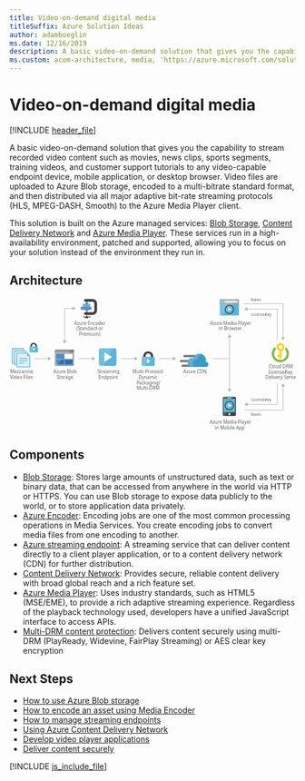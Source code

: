 ```yaml
---
title: Video-on-demand digital media
titleSuffix: Azure Solution Ideas
author: adamboeglin
ms.date: 12/16/2019
description: A basic video-on-demand solution that gives you the capability to stream recorded video content such as movies, news clips, sports segments, training videos, and customer support tutorials to any video-capable endpoint device, mobile application, or desktop browser. Video files are uploaded to Azure Blob storage, encoded to a multi-bitrate standard format, and then distributed via all major adaptive bit-rate streaming protocols (HLS, MPEG-DASH, Smooth) to the Azure Media Player client.
ms.custom: acom-architecture, media, 'https://azure.microsoft.com/solutions/architecture/digital-media-video/'
---
```

# Video-on-demand digital media

[!INCLUDE [header_file](../header.md)]

A basic video-on-demand solution that gives you the capability to stream recorded video content such as movies, news clips, sports segments, training videos, and customer support tutorials to any video-capable endpoint device, mobile application, or desktop browser. Video files are uploaded to Azure Blob storage, encoded to a multi-bitrate standard format, and then distributed via all major adaptive bit-rate streaming protocols (HLS, MPEG-DASH, Smooth) to the Azure Media Player client.

This solution is built on the Azure managed services: [Blob Storage](https://azure.microsoft.com/services/storage/blobs/), [Content Delivery Network](https://azure.microsoft.com/services/cdn/) and [Azure Media Player](https://azure.microsoft.com/services/media-services/media-player/). These services run in a high-availability environment, patched and supported, allowing you to focus on your solution instead of the environment they run in.

## Architecture

<svg class="architecture-diagram" aria-labelledby="digital-media-video" height="348.129" viewbox="0 0 746.468 348.129"  xmlns="http://www.w3.org/2000/svg">
    <path fill="none" stroke="#b5b6b6" stroke-miterlimit="10" stroke-width="1.5" d="M101.758 158.68H64.754"/>
    <path fill="#b5b6b6" d="M100.335 153.818l8.419 4.862-8.419 4.862v-9.724z"/>
    <path fill="none" stroke="#b5b6b6" stroke-miterlimit="10" stroke-width="1.5" d="M216.758 158.68h-37.004"/>
    <path fill="#b5b6b6" d="M215.335 153.818l8.419 4.862-8.419 4.862v-9.724z"/>
    <path fill="none" stroke="#b5b6b6" stroke-miterlimit="10" stroke-width="1.5" d="M327.758 158.68h-37.004"/>
    <path fill="#b5b6b6" d="M326.335 153.818l8.419 4.862-8.419 4.862v-9.724z"/>
    <path fill="none" stroke="#b5b6b6" stroke-miterlimit="10" stroke-width="1.5" d="M574.754 158.68h-45M574.148 102.177v137.006"/>
    <path fill="#b5b6b6" d="M569.287 103.599l4.861-8.419 4.862 8.419h-9.723zM569.287 237.761l4.861 8.419 4.862-8.419h-9.723z"/>
    <path fill="none" stroke="#b5b6b6" stroke-miterlimit="10" stroke-width="1.5" d="M165.758 27.68h-22.004v84.919"/>
    <path fill="#b5b6b6" d="M164.335 22.818l8.419 4.862-8.419 4.862v-9.724zM138.893 111.176l4.861 8.42 4.862-8.42h-9.723z"/>
    <path fill="none" stroke="#b5b6b6" stroke-miterlimit="10" stroke-width="1.5" d="M612.846 15.68h101.218v88.534"/>
    <path fill="#b5b6b6" d="M709.202 102.792l4.862 8.419 4.862-8.419h-9.724z"/>
    <path fill="none" stroke="#b5b6b6" stroke-miterlimit="10" stroke-width="1.5" d="M619.843 29.47h79.221v81.741"/>
    <path fill="#b5b6b6" d="M621.266 34.331l-8.42-4.861 8.42-4.862v9.723z"/>
    <path fill="none" stroke="#b5b6b6" stroke-miterlimit="10" stroke-width="1.5" d="M612.846 293.304h101.218v-62.919"/>
    <path fill="#b5b6b6" d="M718.926 231.807l-4.862-8.419-4.862 8.419h9.724z"/>
    <path fill="none" stroke="#b5b6b6" stroke-miterlimit="10" stroke-width="1.5" d="M619.843 278.304h79.221v-54.916"/>
    <path fill="#b5b6b6" d="M621.266 283.165l-8.42-4.861 8.42-4.862v9.723z"/>
    <text fill="#5e5e5e" font-family="SegoeUI, Segoe UI" font-size="10" transform="translate(629.007 8.501)">
        <tspan letter-spacing="-.098em">T</tspan><tspan x="4.263" y="0">oken</tspan>
    </text>
    <text fill="#5e5e5e" font-family="SegoeUI, Segoe UI" font-size="10" transform="translate(629.007 308.596)">
        <tspan letter-spacing="-.098em">T</tspan><tspan x="4.263" y="0">oken</tspan>
    </text>
    <text fill="#5e5e5e" font-family="SegoeUI, Segoe UI" font-size="10" transform="translate(631.584 47.096)">
        License/<tspan letter-spacing="-.013em" x="36.006" y="0">K</tspan><tspan x="41.675" y="0">ey</tspan>
    </text>
    <text fill="#5e5e5e" font-family="SegoeUI, Segoe UI" font-size="10" transform="translate(631.584 270.221)">
        License/<tspan letter-spacing="-.013em" x="36.006" y="0">K</tspan><tspan x="41.675" y="0">ey</tspan>
    </text>
    <text fill="#5e5e5e" font-family="SegoeUI, Segoe UI" font-size="12" transform="translate(114.399 197.149)">
        Azure Blob<tspan letter-spacing="-.032em" x="8.429" y="14.4">S</tspan><tspan x="14.417" y="14.4">torage</tspan>
    </text>
    <path d="M118.179 176.046a1.88 1.88 0 001.8 1.9h46.3a1.9 1.9 0 001.9-1.9v-33.1h-50z" fill="#9fa0a2"/>
    <path d="M166.279 135.246h-46.3a1.88 1.88 0 00-1.8 1.9v5.7h50v-5.7a1.9 1.9 0 00-1.9-1.9" fill="#7c7b7b"/>
    <path fill="#2272b9" d="M121.88 146.346h20.4v13h-20.4zM121.88 161.146h20.4v13h-20.4z"/>
    <path fill="#fff" d="M144.08 146.346h20.3v13h-20.3z"/>
    <path fill="#2272b9" d="M144.08 161.146h20.3v13h-20.3z"/>
    <path d="M120.179 135.246a2.006 2.006 0 00-2 2v38.6a2.006 2.006 0 002 2h2.2l39.4-42.6z" fill="#fff" opacity=".2" style="isolation:isolate"/>
    <text fill="#5e5e5e" font-family="SegoeUI, Segoe UI" font-size="12" transform="translate(229.326 197.149)">
        <tspan letter-spacing="-.032em">S</tspan><tspan x="5.988" y="0">treaming</tspan><tspan x="2.965" y="14.4">Endpoint</tspan>
    </text>
    <path d="M279.179 172.326a5.52 5.52 0 01-5.52 5.52h-34.96a5.52 5.52 0 01-5.52-5.52v-34.96a5.52 5.52 0 015.52-5.52h34.96a5.52 5.52 0 015.52 5.52z" fill="#5bb4da"/>
    <path d="M246.059 177.846h-7.36a5.52 5.52 0 01-5.52-5.52v-34.96a5.52 5.52 0 015.52-5.52h31.28z" fill="#fff" opacity=".15" style="isolation:isolate"/>
    <path d="M247.899 167.115V142.58l19.6 12.279z" fill="#fff"/>
    <text fill="#5e5e5e" font-family="SegoeUI, Segoe UI" font-size="12" transform="translate(321.163 197.149)">
        Multi-Protocol <tspan x="15.422" y="14.4">Dynamic </tspan><tspan letter-spacing="-.034em" x="10.749" y="28.8">P</tspan><tspan x="17.06" y="28.8">ackaging/</tspan><tspan x="10.711" y="43.2">Multi-DRM</tspan>
    </text>
    <path d="M375.032 154.159v-1.671a12.434 12.434 0 00-3.342-8.658c-1.975-2.278-6.379-3.721-9.645-3.721s-7.67 1.443-9.645 3.721a12.785 12.785 0 00-3.342 8.658v1.671l6 .683v-1.519a9.68 9.68 0 011.823-5.772c1.139-1.291 3.569-1.9 5.164-1.975a7.7 7.7 0 015.164 1.975 7.253 7.253 0 011.823 4.86v2.43z" fill="#3f3f3f"/>
    <path d="M349.06 154.159c-2.962 0-4.025 1.747-4.025 4.025v15.872c0 1.975 1.215 4.025 3.493 4.025h27.036c2.582 0 3.493-2.05 3.493-4.025v-15.872c0-2.05-.835-4.025-4.025-4.025H349.06z" fill="#5bb4da"/>
    <path fill="#fff" d="M359.29 159.855l8.354 5.556-8.354 5.556v-11.112z"/>
    <path d="M368.957 154.159h-19.9c-2.962 0-4.025 1.747-4.025 4.025v15.872c0 1.975 1.215 4.025 3.493 4.025h5.088z" fill="#fff" opacity=".15" style="isolation:isolate"/>
    <path fill="none" stroke="#b5b6b6" stroke-miterlimit="10" stroke-width="1.5" d="M427.758 158.68h-38.004"/>
    <path fill="#b5b6b6" d="M426.335 153.818l8.419 4.862-8.419 4.862v-9.724z"/>
    <text fill="#5e5e5e" font-family="SegoeUI, Segoe UI" font-size="12" transform="translate(168.859 70.483)">
        Azure Encoder<tspan x="5.584" y="14.4">(</tspan><tspan letter-spacing="-.032em" x="9.205" y="14.4">S</tspan><tspan x="15.193" y="14.4">tandard or</tspan><tspan x="12.741" y="28.8">Premium)</tspan>
    </text>
    <path d="M216.869 44.697h-18.9a3.521 3.521 0 010-7.042h18.9a4.544 4.544 0 004.539-4.539V14.771a4.544 4.544 0 00-4.539-4.539h-18.9a3.521 3.521 0 010-7.042h18.9a11.594 11.594 0 0111.577 11.581v18.344a11.594 11.594 0 01-11.577 11.582zM192.224 48.96h19.056v1.76h-19.056zM198.232 50.72h7.042v2.47h-7.042z" fill="#3f3f3f"/>
    <path fill="#3f3f3f" d="M200.872 10.232h1.76v40.489h-1.76z"/>
    <path fill="#618dc9" d="M185.909 23.554h28.166v7.922h-28.166z"/>
    <path fill="#5bb4da" d="M191.19 15.633h19.364v7.922H191.19z"/>
    <path fill="#676767" d="M198.232 12.992h7.042v2.641h-7.042zM198.232 31.476h7.042v2.47h-7.042z"/>
    <path d="M548.846 44.349a2.007 2.007 0 002.007 2.007h45.986a2.007 2.007 0 002.007-2.007V13.015h-50z" fill="#5bb4da"/>
    <path d="M596.839 3.722h-45.986a2.006 2.006 0 00-2.007 2.007v10.627h50V5.729a2.007 2.007 0 00-2.007-2.007" fill="#9fa0a2"/>
    <path d="M550.86 3.722a2.007 2.007 0 00-2.007 2.007v38.62a2.008 2.008 0 002.007 2.007h2.186l39.42-42.634z" fill="#fff" opacity=".2" style="isolation:isolate"/>
    <path fill="#fff" d="M561.703 8.501h33.671v3.942h-33.671z"/>
    <path d="M560.156 10.405a4.878 4.878 0 11-4.878-4.879 4.879 4.879 0 014.878 4.879" fill="#5bb4da"/>
    <path fill="#fff" d="M554.762 10.954l2.213 2.336h-1.201l-2.959-2.818 2.948-2.818h1.198l-2.199 2.322h5.393v.978h-5.393z"/>
    <text fill="#5e5e5e" font-family="SegoeUI, Segoe UI" font-size="12" transform="translate(522.852 70.596)">
        Azure Media Player<tspan x="23.408" y="14.4">in Browser</tspan>
    </text>
    <circle cx="574.148" cy="30.68" fill="#5bb4da" r="11.52"/>
    <path d="M566.002 38.826a11.52 11.52 0 0116.292-16.292z" fill="#fff" opacity=".15" style="isolation:isolate"/>
    <path fill="#fff" d="M571.464 35.614l.018-9.867 7.864 4.938-7.882 4.929z"/>
    <path d="M574.146 20.902a9.778 9.778 0 11-9.778 9.778 9.778 9.778 0 019.778-9.778m0-2.222a12 12 0 1012 12 12.014 12.014 0 00-12-12z" fill="#3f3f3f"/>
    <text fill="#5e5e5e" font-family="SegoeUI, Segoe UI" font-size="12" transform="translate(522.577 328.796)">
        Azure Media Player<tspan x="13.512" y="14.4">in Mobile App</tspan>
    </text>
    <path d="M591.068 305.574a3 3 0 01-3 3h-28.444a3 3 0 01-3-3v-44a3 3 0 013-3h28.445a3 3 0 013 3z" fill="#3f3f3f"/>
    <path fill="#5bb4da" d="M558.848 263.574h30v35.222h-30z"/>
    <path d="M576.735 303.684a2.889 2.889 0 11-2.889-2.889 2.889 2.889 0 012.89 2.889" fill="#fff"/>
    <path d="M575.741 303.684a1.894 1.894 0 11-1.9-1.894 1.9 1.9 0 011.9 1.894" fill="#b8d433"/>
    <path d="M558.846 298.796v-35.222h22.767l2.031-5h-24.02a3 3 0 00-3 3v44a3 3 0 003 3h3.695l3.974-9.778z" fill="#fff" opacity=".15" style="isolation:isolate"/>
    <path d="M578.957 261.391a.737.737 0 01-.738.738h-8.744a.739.739 0 110-1.477h8.744a.738.738 0 01.738.739" fill="#1e1e1e"/>
    <path d="M578.957 261.391a.737.737 0 01-.738.738h-8.744a.739.739 0 110-1.477h8.744a.738.738 0 01.738.739" fill="#fff"/>
    <circle cx="574.148" cy="281.304" fill="#5bb4da" r="11.52"/>
    <path d="M566.002 289.449a11.52 11.52 0 0116.292-16.292z" fill="#fff" opacity=".15" style="isolation:isolate"/>
    <path fill="#fff" d="M571.464 286.237l.018-9.867 7.864 4.939-7.882 4.928z"/>
    <path d="M574.146 271.526a9.778 9.778 0 11-9.778 9.778 9.778 9.778 0 019.778-9.778m0-2.222a12 12 0 1012 12 12.014 12.014 0 00-12-12z" fill="#3f3f3f"/>
    <text fill="#5e5e5e" font-family="SegoeUI, Segoe UI" font-size="12" transform="translate(676.625 183.66)">
        Cloud DRM<tspan x="-.606" y="14.4">License/</tspan><tspan letter-spacing="-.013em" x="42.601" y="14.4">K</tspan><tspan x="49.403" y="14.4">ey</tspan><tspan x="-8.965" y="28.8">Delivery Server</tspan>
    </text>
    <path d="M729.464 146.146a22.453 22.453 0 00-8.8-17.8v.7a13.743 13.743 0 01-1.5 6.1 16.294 16.294 0 11-28.4 10.9 16.426 16.426 0 014.7-11.5 13.161 13.161 0 01-1.3-5.6 5.7 5.7 0 01.1-1.3 22.44 22.44 0 1035.2 18.5z" fill="#7fbb42"/>
    <path d="M707.364 118.546a10.31 10.31 0 00-2.9 20.2v10.2h-4.8v5.2h4.8v3.8h5.7v-19.3a10.23 10.23 0 007.4-9.9 10.115 10.115 0 00-10.2-10.2zm0 5.4a4.9 4.9 0 11-4.9 4.9 4.908 4.908 0 014.9-4.9z" fill="#fbd118"/>
    <text fill="#5e5e5e" font-family="SegoeUI, Segoe UI" font-size="12" transform="translate(453.719 197.559)">
        Azure CDN
    </text>
    <path d="M496.699 155.182h-39.9a3.009 3.009 0 01-3-3 3.009 3.009 0 013-3h39.9a3.009 3.009 0 013 3 3.009 3.009 0 01-3 3zM488.599 180.232h-36.9a3.009 3.009 0 01-3-3 3.009 3.009 0 013-3h36.9a3.009 3.009 0 013 3 3.009 3.009 0 01-3 3zM484.246 168.082h-36.9a3.009 3.009 0 01-3-3 3.009 3.009 0 013-3h36.9a3.009 3.009 0 013 3 3.009 3.009 0 01-3 3z" fill="#7c7b7b"/>
    <path d="M519.346 173.782a6.371 6.371 0 00-6.3-6.45h-.9a20.411 20.411 0 00.6-4.5 16.869 16.869 0 00-16.8-16.8 17.071 17.071 0 00-15.9 11.4 15.081 15.081 0 00-3.75-.6 11.7 11.7 0 000 23.4h37.05a6.626 6.626 0 006-6.45" fill="#3999c7"/>
    <path d="M482.299 180.082a10.682 10.682 0 01-3.15-5.7 11.275 11.275 0 0112.45-13.95 16.334 16.334 0 019.45-13.5 19.139 19.139 0 00-5.1-.9 17.071 17.071 0 00-15.9 11.4 15.081 15.081 0 00-3.75-.6 11.7 11.7 0 000 23.4l6-.15z" fill="#fff" opacity=".2" style="isolation:isolate"/>
    <text fill="#5e5e5e" font-family="SegoeUI, Segoe UI" font-size="12" transform="translate(1.461 197.149)">
        Mezzanine<tspan x="-.144" y="14.4">Video Files</tspan>
    </text>
    <path fill="#5bb4da" d="M52.246 149.046l-3.9-3.9-1.7-1.6h-28.8v38h36v-30.8l-1.6-1.7z"/>
    <path fill="#fff" opacity=".8" style="isolation:isolate" d="M45.846 145.546h-26v34h32v-28h-6v-6z"/>
    <path d="M24.846 170.646a.9.9 0 01.9-.9h12.4a.9.9 0 010 1.8h-12.4a.9.9 0 01-.9-.9M24.846 164.446a.9.9 0 01.9-.9h20.5a.9.9 0 110 1.8h-20.5a.9.9 0 01-.9-.9M24.846 158.646a.9.9 0 01.9-.9h20.5a.9.9 0 110 1.8h-20.5a.9.9 0 01-.9-.9M7.846 131.546h29v6h-29z" fill="#5bb4da"/>
    <path fill="#5bb4da" d="M5.846 131.546h6v40h-6z"/>
    <path fill="#fff" opacity=".8" style="isolation:isolate" d="M9.846 133.546h-2v36h4v-32h23v-4h-25z"/>
    <path fill="#5bb4da" d="M13.846 137.546h29v6h-29z"/>
    <path fill="#5bb4da" d="M11.846 137.546h6v38h-6z"/>
    <path fill="#fff" opacity=".8" style="isolation:isolate" d="M15.846 139.546h-2v34h4v-30h23v-4h-25z"/>
    <path d="M71.596 126.845v-1.1a8.186 8.186 0 00-2.2-5.7c-1.3-1.5-4.2-2.45-6.35-2.45s-5.05.95-6.35 2.45a8.417 8.417 0 00-2.2 5.7v1.1l3.95.45v-1a6.373 6.373 0 011.2-3.8 5.33 5.33 0 013.4-1.3 5.07 5.07 0 013.4 1.3 4.776 4.776 0 011.2 3.2v1.6z" fill="#3f3f3f"/>
    <path d="M54.496 126.845a2.372 2.372 0 00-2.65 2.65v10.45a2.44 2.44 0 002.3 2.65h17.8c1.7 0 2.3-1.35 2.3-2.65v-10.45a2.363 2.363 0 00-2.65-2.65h-17.1z" fill="#5bb4da"/>
    <path fill="#fff" d="M61.232 130.596l5.5 3.658-5.5 3.657v-7.315z"/>
    <path d="M67.596 126.845h-13.1a2.372 2.372 0 00-2.65 2.65v10.45a2.44 2.44 0 002.3 2.65h3.35z" fill="#fff" opacity=".15" style="isolation:isolate"/>
</svg>

## Components
* [Blob Storage](https://azure.microsoft.com/services/storage/blobs/): Stores large amounts of unstructured data, such as text or binary data, that can be accessed from anywhere in the world via HTTP or HTTPS. You can use Blob storage to expose data publicly to the world, or to store application data privately.
* [Azure Encoder](https://azure.microsoft.com/services/media-services/encoding/): Encoding jobs are one of the most common processing operations in Media Services. You create encoding jobs to convert media files from one encoding to another.
* [Azure streaming endpoint](https://azure.microsoft.com/services/media-services/live-on-demand/): A streaming service that can deliver content directly to a client player application, or to a content delivery network (CDN) for further distribution.
* [Content Delivery Network](https://azure.microsoft.com/services/cdn/): Provides secure, reliable content delivery with broad global reach and a rich feature set.
* [Azure Media Player](https://azure.microsoft.com/services/media-services/media-player/): Uses industry standards, such as HTML5 (MSE/EME), to provide a rich adaptive streaming experience. Regardless of the playback technology used, developers have a unified JavaScript interface to access APIs.
* [Multi-DRM content protection](https://azure.microsoft.com/services/media-services/content-protection/): Delivers content securely using multi-DRM (PlayReady, Widevine, FairPlay Streaming) or AES clear key encryption

## Next Steps
* [How to use Azure Blob storage](/api/Redirect/documentation/articles/storage-dotnet-how-to-use-blobs/)
* [How to encode an asset using Media Encoder](/api/Redirect/documentation/articles/media-services-dotnet-encode-with-media-encoder-standard/)
* [How to manage streaming endpoints](/azure/media-services/media-services-portal-manage-streaming-endpoints)
* [Using Azure Content Delivery Network](/api/Redirect/documentation/articles/cdn-create-new-endpoint/)
* [Develop video player applications](/api/Redirect/documentation/articles/media-services-develop-video-players/)
* [Deliver content securely](https://azure.microsoft.com/services/media-services/content-protection/)

[!INCLUDE [js_include_file](../../_js/index.md)]
